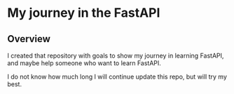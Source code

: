 # My journey in the FastAPI

## Overview

I created that repository with goals to show my journey in learning FastAPI, and maybe help someone who want to learn FastAPI.  

I do not know how much long I will continue update this repo, but will try my best.  
